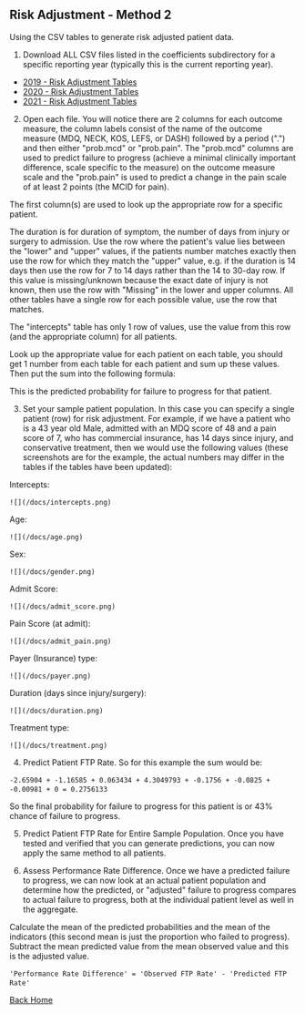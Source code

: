 ## Risk Adjustment - Method 2
Using the CSV tables to generate risk adjusted patient data.

1. Download ALL CSV files listed in the coefficients subdirectory for a specific reporting year (typically this is the current reporting year).

* [2019 - Risk Adjustment Tables](../coefficients/2019)
* [2020 - Risk Adjustment Tables](../coefficients/2020)
* [2021 - Risk Adjustment Tables](../coefficients/2021)

2. Open each file. You will notice there are 2 columns for each outcome measure, the column labels consist of the name of the outcome measure (MDQ, NECK, KOS, LEFS, or DASH) followed by a period (&quot;.&quot;) and then either &quot;prob.mcd&quot; or &quot;prob.pain&quot;. The &quot;prob.mcd&quot; columns are used to predict failure to progress (achieve a minimal clinically important difference, scale specific to the measure) on the outcome measure scale and the &quot;prob.pain&quot; is used to predict a change in the pain scale of at least 2 points (the MCID for pain).

The first column(s) are used to look up the appropriate row for a specific patient.

The duration is for duration of symptom, the number of days from injury or surgery to admission. Use the row where the patient&#39;s value lies between the &quot;lower&quot; and &quot;upper&quot; values, if the patients number matches exactly then use the row for which they match the &quot;upper&quot; value, e.g. if the duration is 14 days then use the row for 7 to 14 days rather than the 14 to 30-day row. If this value is missing/unknown because the exact date of injury is not known, then use the row with &quot;Missing&quot; in the lower and upper columns. All other tables have a single row for each possible value, use the row that matches.

The &quot;intercepts&quot; table has only 1 row of values, use the value from this row (and the appropriate column) for all patients.

Look up the appropriate value for each patient on each table, you should get 1 number from each table for each patient and sum up these values. Then put the sum into the following formula:

This is the predicted probability for failure to progress for that patient.

3. Set your sample patient population. In this case you can specify a single patient (row) for risk adjustment.
For example, if we have a patient who is a 43 year old Male, admitted with an MDQ score of 48 and a pain score of 7, who has commercial insurance, has 14 days since injury, and conservative treatment, then we would use the following values (these screenshots are for the example, the actual numbers may differ in the tables if the tables have been updated):

  Intercepts:

    ![](/docs/intercepts.png)

  Age:

    ![](/docs/age.png)

  Sex:

    ![](/docs/gender.png)

  Admit Score:

    ![](/docs/admit_score.png)

  Pain Score (at admit):

    ![](/docs/admit_pain.png)

  Payer (Insurance) type:

    ![](/docs/payer.png)

  Duration (days since injury/surgery):

    ![](/docs/duration.png)

  Treatment type:

    ![](/docs/treatment.png)

4. Predict Patient FTP Rate.  So for this example the sum would be:

```
-2.65904 + -1.16585 + 0.063434 + 4.3049793 + -0.1756 + -0.0825 + -0.00981 + 0 = 0.2756133
```

So the final probability for failure to progress for this patient is or 43% chance of failure to progress.

5. Predict Patient FTP Rate for Entire Sample Population. Once you have tested and verified that you can generate predictions, you can now apply the same method to all patients.

6. Assess Performance Rate Difference. Once we have a predicted failure to progress, we can now look at an actual patient population and determine how the predicted, or &quot;adjusted&quot; failure to progress compares to actual failure to progress, both at the individual patient level as well in the aggregate.

Calculate the mean of the predicted probabilities and the mean of the indicators (this second mean is just the proportion who failed to progress). Subtract the mean predicted value from the mean observed value and this is the adjusted value.

```
'Performance Rate Difference' = 'Observed FTP Rate' - 'Predicted FTP Rate'
```

[Back Home](../README.md)
